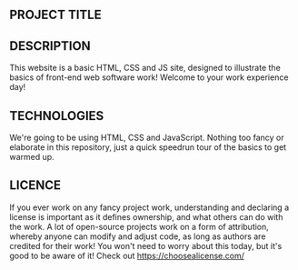 ## PROJECT TITLE

## DESCRIPTION
This website is a basic HTML, CSS and JS site, designed to illustrate the basics of front-end web software work! Welcome to your work experience day!

## TECHNOLOGIES
We're going to be using HTML, CSS and JavaScript. Nothing too fancy or elaborate in this repository, just a quick speedrun tour of the basics to get warmed up.


## LICENCE
If you ever work on any fancy project work, understanding and declaring a license is important as it defines ownership, and what others can do with the work. A lot of open-source projects work on a form of attribution, whereby anyone can modify and adjust code, as long as authors are credited for their work! You won't need to worry about this today, but it's good to be aware of it!
Check out 
https://choosealicense.com/